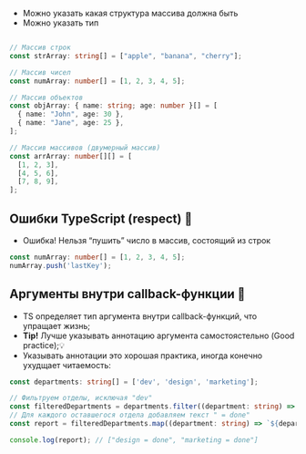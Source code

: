 
- Можно указать какая структура массива должна быть
- Можно указать тип 

```TypeScript

// Массив строк
const strArray: string[] = ["apple", "banana", "cherry"];

// Массив чисел
const numArray: number[] = [1, 2, 3, 4, 5];

// Массив объектов
const objArray: { name: string; age: number }[] = [
  { name: "John", age: 30 },
  { name: "Jane", age: 25 },
];

// Массив массивов (двумерный массив)
const arrArray: number[][] = [
  [1, 2, 3],
  [4, 5, 6],
  [7, 8, 9],
];
```


## Ошибки TypeScript (respect) 📌

- Ошибка! Нельзя “пушить” число в массив, состоящий из строк

```TypeScript
const numArray: number[] = [1, 2, 3, 4, 5];
numArray.push('lastKey');
```


## Аргументы внутри callback-функции 📌

- TS определяет тип аргумента внутри callback-функций, что упращает жизнь;
- **Tip!** Лучше указывать аннотацию аргумента самостоястельно (Good practice);💡
- Указывать аннотации это хорошая практика, иногда конечно ухудщает читаемость:

```TypeScript
const departments: string[] = ['dev', 'design', 'marketing'];

// Фильтруем отделы, исключая "dev"
const filteredDepartments = departments.filter((department: string) => department !== "dev");
// Для каждого оставшегося отдела добавляем текст " = done"
const report = filteredDepartments.map((department: string) => `${department} = done`);

console.log(report); // ["design = done", "marketing = done"]
```